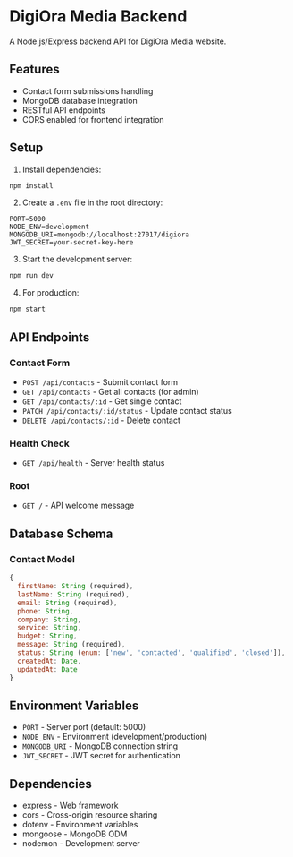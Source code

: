 # DigiOra Media Backend

A Node.js/Express backend API for DigiOra Media website.

## Features

- Contact form submissions handling
- MongoDB database integration
- RESTful API endpoints
- CORS enabled for frontend integration

## Setup

1. Install dependencies:
```bash
npm install
```

2. Create a `.env` file in the root directory:
```env
PORT=5000
NODE_ENV=development
MONGODB_URI=mongodb://localhost:27017/digiora
JWT_SECRET=your-secret-key-here
```

3. Start the development server:
```bash
npm run dev
```

4. For production:
```bash
npm start
```

## API Endpoints

### Contact Form
- `POST /api/contacts` - Submit contact form
- `GET /api/contacts` - Get all contacts (for admin)
- `GET /api/contacts/:id` - Get single contact
- `PATCH /api/contacts/:id/status` - Update contact status
- `DELETE /api/contacts/:id` - Delete contact

### Health Check
- `GET /api/health` - Server health status

### Root
- `GET /` - API welcome message

## Database Schema

### Contact Model
```javascript
{
  firstName: String (required),
  lastName: String (required),
  email: String (required),
  phone: String,
  company: String,
  service: String,
  budget: String,
  message: String (required),
  status: String (enum: ['new', 'contacted', 'qualified', 'closed']),
  createdAt: Date,
  updatedAt: Date
}
```

## Environment Variables

- `PORT` - Server port (default: 5000)
- `NODE_ENV` - Environment (development/production)
- `MONGODB_URI` - MongoDB connection string
- `JWT_SECRET` - JWT secret for authentication

## Dependencies

- express - Web framework
- cors - Cross-origin resource sharing
- dotenv - Environment variables
- mongoose - MongoDB ODM
- nodemon - Development server 
